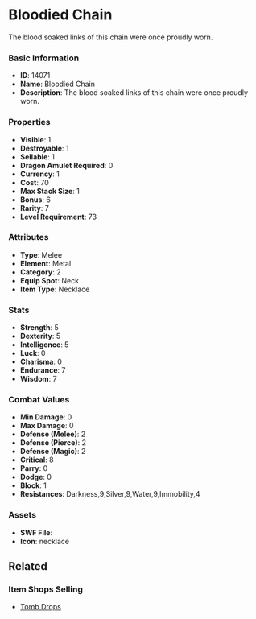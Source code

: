 # Bloodied Chain

The blood soaked links of this chain were once proudly worn.

### Basic Information

- **ID**: 14071
- **Name**: Bloodied Chain
- **Description**: The blood soaked links of this chain were once proudly worn.

### Properties

- **Visible**: 1
- **Destroyable**: 1
- **Sellable**: 1
- **Dragon Amulet Required**: 0
- **Currency**: 1
- **Cost**: 70
- **Max Stack Size**: 1
- **Bonus**: 6
- **Rarity**: 7
- **Level Requirement**: 73

### Attributes

- **Type**: Melee
- **Element**: Metal
- **Category**: 2
- **Equip Spot**: Neck
- **Item Type**: Necklace

### Stats

- **Strength**: 5
- **Dexterity**: 5
- **Intelligence**: 5
- **Luck**: 0
- **Charisma**: 0
- **Endurance**: 7
- **Wisdom**: 7

### Combat Values

- **Min Damage**: 0
- **Max Damage**: 0
- **Defense (Melee)**: 2
- **Defense (Pierce)**: 2
- **Defense (Magic)**: 2
- **Critical**: 8
- **Parry**: 0
- **Dodge**: 0
- **Block**: 1
- **Resistances**: Darkness,9,Silver,9,Water,9,Immobility,4

### Assets

- **SWF File**: 
- **Icon**: necklace

## Related

### Item Shops Selling

- [Tomb Drops](../item-shops/448-tomb-drops.md)

